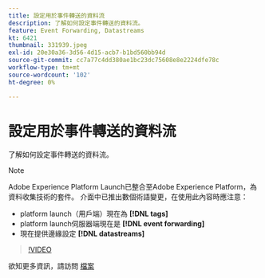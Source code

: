 ```yaml
---
title: 設定用於事件轉送的資料流
description: 了解如何設定事件轉送的資料流。
feature: Event Forwarding, Datastreams
kt: 6421
thumbnail: 331939.jpeg
exl-id: 20e30a36-3d56-4d15-acb7-b1bd560bb94d
source-git-commit: cc7a77c4dd380ae1bc23dc75608e8e2224dfe78c
workflow-type: tm+mt
source-wordcount: '102'
ht-degree: 0%

---
```


# 設定用於事件轉送的資料流

了解如何設定事件轉送的資料流。

>[!NOTE]
>
>Adobe Experience Platform Launch已整合至Adobe Experience Platform，為資料收集技術的套件。 介面中已推出數個術語變更，在使用此內容時應注意：
> 
> * platform launch（用戶端）現在為 **[!DNL tags]**
> * platform launch伺服器端現在是 **[!DNL event forwarding]**
> * 現在提供邊緣設定 **[!DNL datastreams]**


>[!VIDEO](https://video.tv.adobe.com/v/331939?quality=12&learn=on)

欲知更多資訊，請訪問 [檔案](https://experienceleague.adobe.com/docs/experience-platform/tags/event-forwarding/getting-started.html#create-a-datastream)

